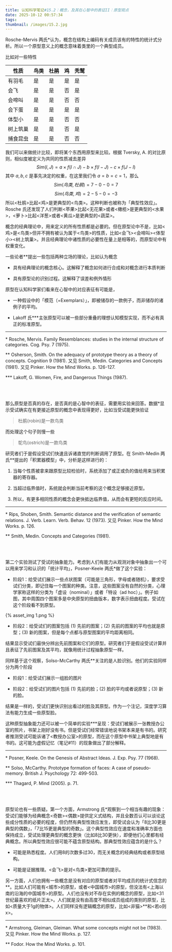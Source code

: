 ```yaml
---
title: 认知科学笔记#15.2：概念，及其在心智中的表征II：原型观点
date: 2025-10-12 00:57:34
tags:
thumbnail: /images/15.2.jpg
---
```


Rosche-Mervis 两氏*认为，概念在结构上编码有关成员该有的特性的统计式分析。所以一个原型意义上的概念意味着类里的一个典型成员。

比如对一些特性

| 性质 | 鸟类 | 杜鹃 | 鸡 | 秃鹫 |
|------|-----|------|----|-----|
| 有羽毛 | 是 | 是 | 是 | 是
| 会飞 | 是 | 是 | 否 | 是
| 会啼叫 | 是 | 是 | 否 | 否
| 会下蛋 | 是 | 是 | 是 | 是
| 体型小 | 是 | 是 | 否 | 否
| 树上筑巢 | 是 | 是 | 否 | 是
| 捕食昆虫 | 是 | 是 | 否 | 否

我们可以来做统计比较，即将某个东西用原型来比较。根据 Tversky, A. 的对比原则，相似度被定义为共同的性质减去差异
$$Sim(I,J)=a\times f(I\cap J)-b\times f(I-J)-c\times f(J-I)$$
其中 $a,b,c$ 是事先决定的权重，在这里我们令 $a=b=c=1$，那么
$$Sim(鸟类,杜鹃)=7-0-0=7$$
$$Sim(鸟类,鸡)=2-5-0=-3$$
所以<杜鹃>比起<鸡>是更典型的<鸟类>。这种判断也被称为「典型性效应」。Rosche 氏还发现了人们判断<苹果>比起<无花果>或者<橄榄>是更典型的<水果>，<萝卜>比起<洋葱>或者<黄瓜>是更典型的<蔬菜>。

概念的经典理论中，用来定义的所有性质都是必要的。但在原型论中不是，比如<鸡>是<鸟类>但并不拥有被认为属于<鸟类>的性质，比如<会飞><会啼叫><体型小><树上筑巢>。并且经典理论中诸性质的必要性在量上是相等的，而原型论中有权重变化。

一些论者**提出一些包括两种立场的理论，比如认为概念

- 具有经典理论的概念核心。这解释了概念如何进行合成和对概念进行本质判断

- 具有原型论的识别过程。这解释了误差和例外情形

原型在认知科学家们看来在心智中的对应表征有可能是，

- 一种假设中的「模范（=Exemplars）」，即被储存的一款例子，而非储存的诸例子的平均。

- Lakoff 氏***主张原型可以被一些部分重叠的理想认知模型实现，而不必有真正的标准原型。

---

\* Rosche, Mervis. Family Resemblances: studies in the internal structure of categories. Cog. Psy. 7 (1975).

** Osherson, Smith. On the adequacy of prototype theory as a theory of concepts. Cognition 9 (1981). 又见 Smith, Medin. Categories and Concepts (1981). 又见 Pinker. How the Mind Works. p. 126-127.

*** Lakoff, G. Women, Fire, and Dangerous Things (1987).

</br></br>

那么原型是否真的存在，是否真的是心智中的表征，需要用实验来回答。数据*显示受试确实在有更接近原型的概念中表现得更好，比如当受试能更快验证

> 杜鹃(robin)是一款鸟类

而处理这个句子则慢一些

> 鸵鸟(ostrich)是一款鸟类

研究者们于是假设受试们快速且诉诸直觉的判断调用了原型。在 Smith-Medin 两氏**提出的「积累器模型」中，分析是这样进行的：

1. 当每个性质被拿来跟原型比较检验时，系统添加了或正或负的值给用来当积累器的寄存器。

2. 当超过临界值时，系统就会判断当前考察的这个概念足够接近原型。

3. 所以，有更多相同性质的概念会更快抵达临界值，从而会有更短的反应时间。

---

\* Rips, Shoben, Smith. Semantic distance and the verification of semantic relations. J. Verb. Learn. Verb. Behav. 12 (1973). 又见 Pinker. How the Mind Works. p. 126.

** Smith, Medin. Concepts and Categories (1981).

</br></br>

第二个实验测试了受试的抽象能力。考虑到人们有能力从观测对象中抽象出一个可以用来学习和认识的「统计平均」，Posner-Keele 两氏*做了这个实验：

- 阶段1：给受试们展示一些点状图案（可能是三角形，字母或者随机），要求受试们分类，即记住每一个图案的种类。注意，这些图案没有自然的分类，心理学家称这样的分类为「虚设（nominal）」或者「特设（ad hoc）」。例子如图，其中周围四个图案多是中央原型的扭曲版本，数字表示扭曲程度。受试在这个阶段看不到原型。

{% asset_img 1.png %}

- 阶段2：给受试们的图案包括 (1) 先前的图案；(2) 先前的图案的平均也就是原型；(3) 新的图案，但是每个点都与原型图案的平均距离相同。

结果显示受试们最快分辨出先前图案和它们的原型。研究者们于是假设受试计算并且表征了先前图案及其平均，就像用统计过程抽象原型一样。

同样基于这个观察，Solso-McCarthy 两氏**关注的是人脸识别。他们的实验同样分为两个阶段

- 阶段1：给受试们展示一组脸的图片

- 阶段2：给受试们的图片包括 (1) 先前的脸；(2) 脸的平均或者说原型；(3) 新的脸。

结果是一样的，受试们更快识别出看过的脸及其原型。作为一个注记，深度学习算法有能力生成一些原型脸。

这种原型抽象能力还可以被一个简单的实验***呈现：受试们被展示一张教授办公室的照片，书架上刚好没有书。但是受试们经常错误地说书架本来是有书的。研究者推测受试可能诉诸了<教授办公室>的原型，而在这个原型中书架上典型地是有书的。这可能为虚假记忆（笔记#11）的现象做出了部分解释。

---

\* Posner, Keele. On the Genesis of Abstract Ideas. J. Exp. Psy. 77 (1968).

** Solso, McCarthy. Prototype formation of faces: A case of pseudo-memory. British J. Psychology 72: 499-503.

*** Thagard, P. Mind (2005). p. 71.

</br></br>

原型论也有一些质疑。第一个方面，Armstrong 氏*观察到一个相当有趣的现象：受试们能够为经典概念<奇数><偶数>提供定义式结构，并且全数否认可以谈论这些成分性质的必要的程度，但仍然有典型性效应发生，即受试会认为「8比30更是典型的偶数」，「7比15更是典型的奇数」。这个典型性效应在速度和准确率方面也保持成立，受试处理更典型的概念更快（比如8比30更快），即便他们心里都有经典概念。所以典型性效应很可能不蕴含原型结构。那典型性效应蕴含的是什么？

- 可能是熟悉程度。人们用8的次数多过30，而无关概念的经典结构或者原型结构。

- 可能是证据推理。<会飞>是对<鸟类>更加可靠的提示。

另一方面，人们也拥有一些概念是没有对应的原型或者对平均成员的统计式信念的**。比如人们可能有<城市>的原型，或者<中国城市>的原型，但没法有<上海以南的沿海的中国城市>的原型。人们也没有对不存在实例的概念的原型，比如<31世纪最喜欢的纸片正太>。人们就是没有由高度不相似成员组成的类别的原型，比如<质量大于1g的物体>。人们同样没有逻辑概念的原型，比如<非猫>**和<若o则x>。

---

\* Armstrong, Gleiman, Gleiman. What some concepts might not be (1983). 又见 Pinker. How the Mind Works. p. 127.

** Fodor. How the Mind Works. p. 101.